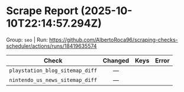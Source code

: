 # Scrape Report (2025-10-10T22:14:57.294Z)

Group: `seo`  |  Run: https://github.com/AlbertoRoca96/scraping-checks-scheduler/actions/runs/18419635574

| Check | Changed | Keys | Error |
|---|:---:|:--|:--|
| `playstation_blog_sitemap_diff` | — |  |  |
| `nintendo_us_news_sitemap_diff` | — |  |  |
